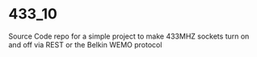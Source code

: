 # 433_10
Source Code repo for a simple project to make 433MHZ sockets turn on and off via REST or the Belkin WEMO protocol
